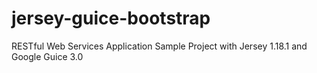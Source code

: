 jersey-guice-bootstrap
======================

RESTful Web Services Application Sample Project with Jersey 1.18.1 and Google Guice 3.0
